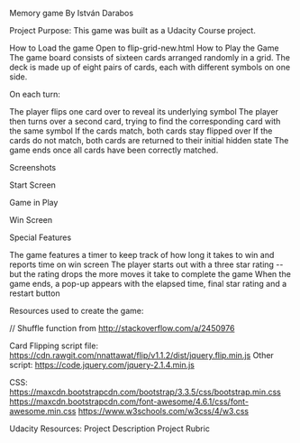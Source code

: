 Memory game By István Darabos

Project Purpose:
This game was built as a Udacity Course project.

How to Load the game
Open to flip-grid-new.html
How to Play the Game
The game board consists of sixteen cards arranged randomly in a grid. The deck is made up of eight pairs of cards, each with different symbols on one side.

On each turn:

The player flips one card over to reveal its underlying symbol
The player then turns over a second card, trying to find the corresponding card with the same symbol
If the cards match, both cards stay flipped over
If the cards do not match, both cards are returned to their initial hidden state
The game ends once all cards have been correctly matched.

Screenshots

Start Screen

Game in Play

Win Screen

Special Features

The game features a timer to keep track of how long it takes to win and reports time on win screen
The player starts out with a three star rating -- but the rating drops the more moves it take to complete the game
When the game ends, a pop-up appears with the elapsed time, final star rating and a restart button

Resources used to create the game:

// Shuffle function from http://stackoverflow.com/a/2450976

Card Flipping script file:
https://cdn.rawgit.com/nnattawat/flip/v1.1.2/dist/jquery.flip.min.js
Other script:
https://code.jquery.com/jquery-2.1.4.min.js

CSS:
https://maxcdn.bootstrapcdn.com/bootstrap/3.3.5/css/bootstrap.min.css
https://maxcdn.bootstrapcdn.com/font-awesome/4.6.1/css/font-awesome.min.css
https://www.w3schools.com/w3css/4/w3.css

Udacity Resources:
Project Description
Project Rubric
